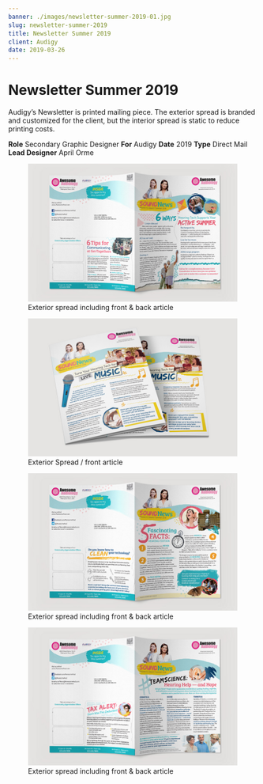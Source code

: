 ```yaml
---
banner: ./images/newsletter-summer-2019-01.jpg
slug: newsletter-summer-2019
title: Newsletter Summer 2019
client: Audigy
date: 2019-03-26
---
```


# Newsletter Summer 2019

Audigy’s Newsletter is printed mailing piece. The exterior spread is branded and customized for the client, but the interior spread is static to reduce printing costs.

**Role** Secondary Graphic Designer
**For** Audigy
**Date** 2019
**Type** Direct Mail
**Lead Designer** April Orme

<figure>
	<img src="./images/newsletter-summer-2019-01.jpg" alt="Exterior spread including front & back article" />
	<figcaption>Exterior spread including front & back article</figcaption>
</figure>

<figure>
	<img src="./images/newsletter-summer-2019-02.jpg" alt="Exterior Spread / front article" />
	<figcaption>Exterior Spread / front article</figcaption>
</figure>

<figure>
	<img src="./images/newsletter-summer-2019-03.jpg" alt="Exterior spread including front & back article" />
	<figcaption>Exterior spread including front & back article</figcaption>
</figure>

<figure>
	<img src="./images/newsletter-summer-2019-04.jpg" alt="Exterior spread including front & back article" />
	<figcaption>Exterior spread including front & back article</figcaption>
</figure>
